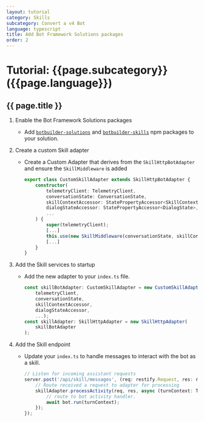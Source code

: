 ```yaml
---
layout: tutorial
category: Skills
subcategory: Convert a v4 Bot
language: typescript
title: Add Bot Framework Solutions packages
order: 2
---
```


# Tutorial: {{page.subcategory}} ({{page.language}})

## {{ page.title }}

1. Enable the Bot Framework Solutions packages
    - Add [`botbuilder-solutions`](https://www.npmjs.com/package/botbuilder-solutions) and [`botbuilder-skills`](https://www.npmjs.com/package/botbuilder-skills) npm packages to your solution.

2. Create a custom Skill adapter
    - Create a Custom Adapter that derives from the `SkillHttpBotAdapter` and ensure the `SkillMiddleware` is added

      ```typescript
      export class CustomSkillAdapter extends SkillHttpBotAdapter {
          constructor(
              telemetryClient: TelemetryClient,
              conversationState: ConversationState,
              skillContextAccessor: StatePropertyAccessor<SkillContext>,
              dialogStateAccessor: StatePropertyAccessor<DialogState>,
              ...
          ) {
              super(telemetryClient);
              [...]
              this.use(new SkillMiddleware(conversationState, skillContextAccessor, dialogStateAccessor));
              [...]
          }
      }
      ```

3. Add the Skill services to startup
    - Add the new adapter to your `index.ts` file.

      ```typescript
      const skillBotAdapter: CustomSkillAdapter = new CustomSkillAdapter(
          telemetryClient,
          conversationState,
          skillContextAccessor,
          dialogStateAccessor,
          ...);
      const skillAdapter: SkillHttpAdapter = new SkillHttpAdapter(
          skillBotAdapter
      );
      ```

4. Add the Skill endpoint
    - Update your `index.ts` to handle messages to interact with the bot as a skill.

      ```typescript
      // Listen for incoming assistant requests
      server.post('/api/skill/messages', (req: restify.Request, res: restify.Response) => {
          // Route received a request to adapter for processing
          skillAdapter.processActivity(req, res, async (turnContext: TurnContext) => {
              // route to bot activity handler.
              await bot.run(turnContext);
          });
      });
      ```